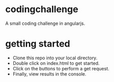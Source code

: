 # codingchallenge
A small coding challenge in angularjs.

# getting started
- Clone this repo into your local directory. 
- Double click on index.html to get started. 
- Click on the buttons to perform a get request.
- Finally, view results in the console.


